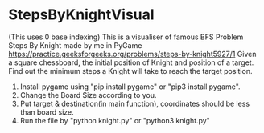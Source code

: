 # StepsByKnightVisual
(This uses 0 base indexing)
This is a visualiser of famous BFS Problem Steps By Knight made by me in PyGame
https://practice.geeksforgeeks.org/problems/steps-by-knight5927/1
Given a square chessboard, the initial position of Knight and position of a target. Find out the minimum steps a Knight will take to reach the target position.
1) Install pygame using "pip install pygame" or "pip3 install pygame".
2) Change the Board Size according to you.
3) Put target & destination(in main function), coordinates should be less than board size. 
4) Run the file by "python knight.py" or "python3 knight.py"
